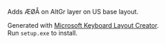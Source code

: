 Adds ÆØÅ on AltGr layer on US base layout.

Generated with [Microsoft Keyboard Layout Creator](https://www.microsoft.com/en-us/download/details.aspx?id=22339).  
Run `setup.exe` to install.
